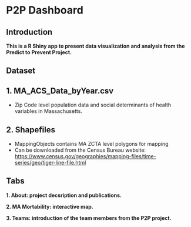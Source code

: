 # P2P Dashboard

## Introduction

**This is a R Shiny app to present data visualization and analysis from the Predict to Prevent Project.**    

## Dataset

**1. MA_ACS_Data_byYear.csv**
---
- Zip Code level population data and social determinants of health variables in Massachusetts. 

**2. Shapefiles**
---
- MappingObjects contains MA ZCTA level polygons for mapping    
- Can be downloaded from the Census Bureau website: https://www.census.gov/geographies/mapping-files/time-series/geo/tiger-line-file.html

## Tabs

**1. About: project decsription and publications.**

**2. MA Mortability: interactive map.**

**3. Teams: introduction of the team members from the P2P project.**

